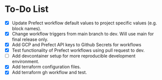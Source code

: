 # To-Do List

- [x] Update Prefect workflow default values to project specific values (e.g. block names).
- [x] Change workflow triggers from main branch to dev. Will use main for final release only.
- [x] Add GCP and Prefect API keys to Github Secrets for workflows
- [x] Test functionality of Prefect workflows using pull request to dev.
- [ ] Add devcontainer setup for more reproducible development environment.
- [x] Add terraform configuration files.
- [x] Add terraform gh workflow and test.
